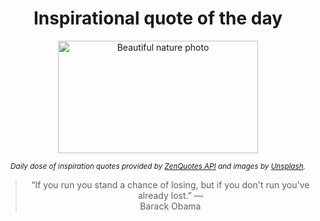 
<div align="center">

# Inspirational quote of the day

<img src="./data/photo.jpeg" alt="Beautiful nature photo" width="320" height="180">

<sub><i>Daily dose of inspiration quotes provided by [ZenQuotes API](https://zenquotes.io/) and images by [Unsplash](https://unsplash.com/).</i></sub>


<blockquote>&ldquo;If you run you stand a chance of losing, but if you don't run you've already lost.&rdquo; &mdash; <footer>Barack Obama</footer></blockquote>

</div>
